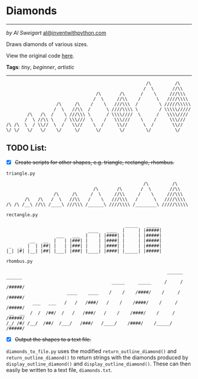 # Diamonds
___
_by Al Sweigart_ [al@inventwithpython.com](mailto:al@inventwithpython.com)

Draws diamonds of various sizes.

View the original code [here](https://nostarch.com/big-book-small-python-projects).

**Tags**: _tiny_, _beginner_, _artistic_

___
```
                                                     /\         /\
                                                    /  \       //\\
                                  /\       /\      /    \     ///\\\
                                 /  \     //\\    /      \   ////\\\\
                   /\     /\    /    \   ///\\\  /        \ /////\\\\\
                  /  \   //\\  /      \ ////\\\\ \        / \\\\\/////
        /\   /\  /    \ ///\\\ \      / \\\\////  \      /   \\\\////
       /  \ //\\ \    / \\\///  \    /   \\\///    \    /     \\\///
/\ /\  \  / \\//  \  /   \\//    \  /     \\//      \  /       \\//
\/ \/   \/   \/    \/     \/      \/       \/        \/         \/
```

## TODO List:

* [x] ~~Create scripts for other shapes, e.g. triangle, rectangle, rhombus.~~

`triangle.py` 

```
                                                    /\         /\   
                                 /\       /\       /  \       //\\  
                  /\     /\     /  \     //\\     /    \     ///\\\ 
       /\   /\   /  \   //\\   /    \   ///\\\   /      \   ////\\\\
/\ /\ /__\ //\\ /____\ ///\\\ /______\ ////\\\\ /________\ /////\\\\\
```

`rectangle.py`

```
                                             _____   _____
                               ____   ____  |     | |#####|
                   ___   ___  |    | |####| |     | |#####|
         __   __  |   | |###| |    | |####| |     | |#####|
 _   _  |  | |##| |   | |###| |    | |####| |     | |#####|
|_| |#| |__| |##| |___| |###| |____| |####| |_____| |#####|
```

`rhombus.py`

```
                                                             ______      ______
                                        _____     _____     /     /     /#####/
                       ____    ____    /    /    /####/    /     /     /#####/
          ___   ___   /   /   /###/   /    /    /####/    /     /     /#####/
 __  __  /  /  /##/  /   /   /###/   /    /    /####/    /     /     /#####/
/_/ /#/ /__/  /##/  /___/   /###/   /____/    /####/    /_____/     /#####/
```

* [x] ~~Output the shapes to a text file.~~

`diamonds_to_file.py` uses the modified `return_outline_diamond()` and `return_outline_diamond()` to return strings with  the diamonds produced by `display_outline_diamond()` and `display_outline_diamond()`. These can then easily be written to a text file, `diamonds.txt`.

